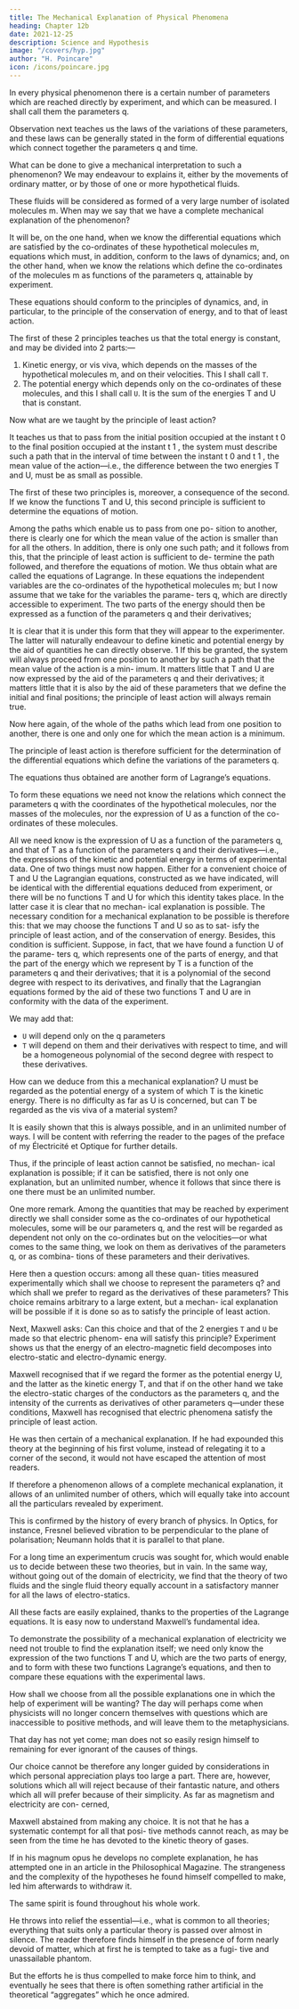 ```yaml
---
title: The Mechanical Explanation of Physical Phenomena
heading: Chapter 12b
date: 2021-12-25
description: Science and Hypothesis
image: "/covers/hyp.jpg"
author: "H. Poincare"
icon: /icons/poincare.jpg
---
```




In every physical phenomenon there is a certain number of parameters which are reached directly by experiment, and which can be measured. I shall call them the parameters q. 

Observation next teaches us the laws of the variations of these parameters, and these laws can be generally stated in the form of differential equations which connect together the parameters q and time.

What can be done to give a mechanical interpretation to such a phenomenon? We may endeavour to explains it, either by the movements of ordinary matter, or by those of one or more hypothetical fluids. 

These fluids will be considered as formed of a very large number of isolated molecules m. When may we say that we have
a complete mechanical explanation of the phenomenon?

It will be, on the one hand, when we know the differential equations which are satisfied by the co-ordinates of
these hypothetical molecules m, equations which must, in addition, conform to the laws of dynamics; and, on
the other hand, when we know the relations which define the co-ordinates of the molecules m as functions of the
parameters q, attainable by experiment. 

These equations should conform to the principles of dynamics, and, in particular, to the principle of the conservation of energy, and to that of least action.

The first of these 2 principles teaches us that the total energy is constant, and may be divided into 2 parts:—

1. Kinetic energy, or vis viva, which depends on the masses of the hypothetical molecules m, and on their velocities. This I shall call `T`. 
2. The potential energy which depends only on the co-ordinates of these molecules, and this I shall call `U`. It is the sum of the energies T and U that is constant.

Now what are we taught by the principle of least action? 

It teaches us that to pass from the initial position occupied at the instant t 0 to the final position occupied at
the instant t 1 , the system must describe such a path that
in the interval of time between the instant t 0 and t 1 , the
mean value of the action—i.e., the difference between the
two energies T and U, must be as small as possible. 

The first of these two principles is, moreover, a consequence
of the second. If we know the functions T and U, this
second principle is sufficient to determine the equations
of motion.

Among the paths which enable us to pass from one po-
sition to another, there is clearly one for which the mean
value of the action is smaller than for all the others. In
addition, there is only one such path; and it follows from
this, that the principle of least action is sufficient to de-
termine the path followed, and therefore the equations of
motion. We thus obtain what are called the equations of
Lagrange. In these equations the independent variables
are the co-ordinates of the hypothetical molecules m; but
I now assume that we take for the variables the parame-
ters q, which are directly accessible to experiment.
The two parts of the energy should then be expressed
as a function of the parameters q and their derivatives;

It is clear that it is under this form that they will appear to the experimenter. The latter will naturally endeavour
to define kinetic and potential energy by the aid of quantities he can directly observe. 1 If this be granted, the
system will always proceed from one position to another by such a path that the mean value of the action is a min-
imum. It matters little that T and U are now expressed by the aid of the parameters q and their derivatives; it
matters little that it is also by the aid of these parameters that we define the initial and final positions; the
principle of least action will always remain true.

Now here again, of the whole of the paths which lead from one position to another, there is one and only one
for which the mean action is a minimum. 

The principle of least action is therefore sufficient for the determination of the differential equations which define the variations of the parameters q. 

The equations thus obtained are another form of Lagrange’s equations.

To form these equations we need not know the relations which connect the parameters q with the coordinates of the hypothetical molecules, nor the masses of the molecules, nor the expression of U as a function
of the co-ordinates of these molecules. 

All we need know is the expression of U as a function of the parameters q,
and that of T as a function of the parameters q and
their derivatives—i.e., the expressions of the kinetic and
potential energy in terms of experimental data.
One of two things must now happen. Either for a
convenient choice of T and U the Lagrangian equations,
constructed as we have indicated, will be identical with
the differential equations deduced from experiment, or
there will be no functions T and U for which this identity
takes place. In the latter case it is clear that no mechan-
ical explanation is possible. The necessary condition for
a mechanical explanation to be possible is therefore this:
that we may choose the functions T and U so as to sat-
isfy the principle of least action, and of the conservation
of energy. Besides, this condition is sufficient. Suppose,
in fact, that we have found a function U of the parame-
ters q, which represents one of the parts of energy, and
that the part of the energy which we represent by T is a
function of the parameters q and their derivatives; that
it is a polynomial of the second degree with respect to
its derivatives, and finally that the Lagrangian equations formed by the aid of these two functions T and U are
in conformity with the data of the experiment. 

We may add that:
- `U` will depend only on the q parameters
- `T` will depend on them and their derivatives with respect to time, and will be a homogeneous polynomial of the second degree with respect to these derivatives.



How can we deduce from this a mechanical explanation? U must be regarded as the potential energy of a system of which
T is the kinetic energy. There is no difficulty as far as U is concerned, but can T be regarded as the vis viva of
a material system?

It is easily shown that this is always possible, and in an unlimited number of ways. I will be content with
referring the reader to the pages of the preface of my
Électricité et Optique for further details. 

Thus, if the principle of least action cannot be satisfied, no mechan-
ical explanation is possible; if it can be satisfied, there
is not only one explanation, but an unlimited number,
whence it follows that since there is one there must be
an unlimited number.

One more remark. Among the quantities that may
be reached by experiment directly we shall consider some
as the co-ordinates of our hypothetical molecules, some
will be our parameters q, and the rest will be regarded
as dependent not only on the co-ordinates but on the
velocities—or what comes to the same thing, we look on
them as derivatives of the parameters q, or as combina-
tions of these parameters and their derivatives.

Here then a question occurs: among all these quan-
tities measured experimentally which shall we choose to
represent the parameters q? and which shall we prefer
to regard as the derivatives of these parameters? This
choice remains arbitrary to a large extent, but a mechan-
ical explanation will be possible if it is done so as to
satisfy the principle of least action.

Next, Maxwell asks: Can this choice and that of the 2 energies `T` and `U` be made so that electric phenom-
ena will satisfy this principle? Experiment shows us that the energy of an electro-magnetic field decomposes
into electro-static and electro-dynamic energy. 

Maxwell recognised that if we regard the former as the potential energy U, and the latter as the kinetic energy T,
and that if on the other hand we take the electro-static charges of the conductors as the parameters q, and the
intensity of the currents as derivatives of other parameters q—under these conditions, Maxwell has recognised
that electric phenomena satisfy the principle of least action. 

He was then certain of a mechanical explanation. If he had expounded this theory at the beginning of his
first volume, instead of relegating it to a corner of the second, it would not have escaped the attention of most readers. 

If therefore a phenomenon allows of a complete mechanical explanation, it allows of an unlimited number of others, which will equally take into account all the particulars revealed by experiment. 

This is confirmed by the history of every branch of physics. In Optics, for
instance, Fresnel believed vibration to be perpendicular
to the plane of polarisation; Neumann holds that it is
parallel to that plane. 

For a long time an experimentum crucis was sought for, which would enable us to decide
between these two theories, but in vain. In the same way, without going out of the domain of electricity, we find that the theory of two fluids and the single fluid theory equally account in a satisfactory manner for all the laws of electro-statics. 

All these facts are easily explained, thanks to the properties of the Lagrange equations.
It is easy now to understand Maxwell’s fundamental
idea. 

To demonstrate the possibility of a mechanical explanation of electricity we need not trouble to find the
explanation itself; we need only know the expression of
the two functions T and U, which are the two parts of
energy, and to form with these two functions Lagrange’s
equations, and then to compare these equations with the
experimental laws.

How shall we choose from all the possible explanations one in which the help of experiment will be wanting? The day will perhaps come when physicists will no longer concern themselves with questions which are inaccessible to positive methods, and will leave them to the
metaphysicians. 

That day has not yet come; man does not so easily resign himself to remaining for ever ignorant
of the causes of things. 

Our choice cannot be therefore any longer guided by considerations in which personal
appreciation plays too large a part. There are, however,
solutions which all will reject because of their fantastic
nature, and others which all will prefer because of their
simplicity. As far as magnetism and electricity are con-
cerned, 

Maxwell abstained from making any choice. It is not that he has a systematic contempt for all that posi-
tive methods cannot reach, as may be seen from the time
he has devoted to the kinetic theory of gases. 

If in his magnum opus he develops no complete explanation, he has attempted one in an article in the
Philosophical Magazine. The strangeness and the complexity of the hypotheses he found himself compelled to
make, led him afterwards to withdraw it.

The same spirit is found throughout his whole work.

He throws into relief the essential—i.e., what is common to all theories; everything that suits only a particular theory is passed over almost in silence. The reader therefore  finds himself in the presence of form nearly devoid of matter, which at first he is tempted to take as a fugi-
tive and unassailable phantom. 

But the efforts he is thus compelled to make force him to think, and eventually he sees that there is often something rather artificial in the theoretical “aggregates” which he once admired.
